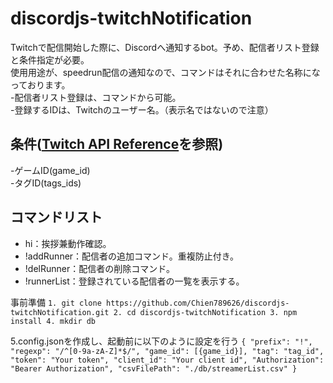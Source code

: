 # discordjs-twitchNotification  
Twitchで配信開始した際に、Discordへ通知するbot。予め、配信者リスト登録と条件指定が必要。  
使用用途が、speedrun配信の通知なので、コマンドはそれに合わせた名称になっております。  
-配信者リスト登録は、コマンドから可能。  
-登録するIDは、Twitchのユーザー名。（表示名ではないので注意）  

## 条件([Twitch API Reference](https://dev.twitch.tv/docs/api/reference#search-categories)を参照)  
-ゲームID(game_id)  
-タグID(tags_ids)  
  
## コマンドリスト
- hi：挨拶兼動作確認。  
- !addRunner：配信者の追加コマンド。重複防止付き。  
- !delRunner：配信者の削除コマンド。  
- !runnerList：登録されている配信者の一覧を表示する。  

事前準備
`1. git clone https://github.com/Chien789626/discordjs-twitchNotification.git
2. cd discordjs-twitchNotification
3. npm install
4. mkdir db`  

5.config.jsonを作成し、起動前に以下のように設定を行う
`{
    "prefix": "!",
    "regexp": "/^[0-9a-zA-Z]*$/",
    "game_id": [{game_id}],
    "tag": "tag_id",
    "token": "Your token",
    "client_id": "Your client id",
    "Authorization": "Bearer Authorization",
    "csvFilePath": "./db/streamerList.csv"
}`  
